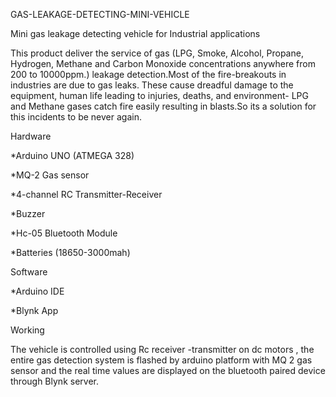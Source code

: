 GAS-LEAKAGE-DETECTING-MINI-VEHICLE

Mini gas leakage detecting vehicle for Industrial applications

This product deliver the service of gas (LPG, Smoke, Alcohol, Propane, Hydrogen, Methane and Carbon Monoxide concentrations anywhere from 200 to 10000ppm.) leakage detection.Most of the fire-breakouts in industries are due to gas leaks. These cause dreadful damage to the equipment, human life leading to injuries, deaths, and environment- LPG and Methane gases catch fire easily resulting in blasts.So its a solution for this incidents to be never again.

Hardware

*Arduino UNO (ATMEGA 328)

*MQ-2 Gas sensor

*4-channel RC Transmitter-Receiver

*Buzzer

*Hc-05 Bluetooth Module

*Batteries (18650-3000mah)

Software

*Arduino IDE

*Blynk App

Working

The vehicle is controlled using Rc receiver -transmitter on dc motors , the entire gas detection system is flashed by arduino platform with MQ 2 gas sensor and the real time values are displayed on the bluetooth paired device through Blynk server. 

